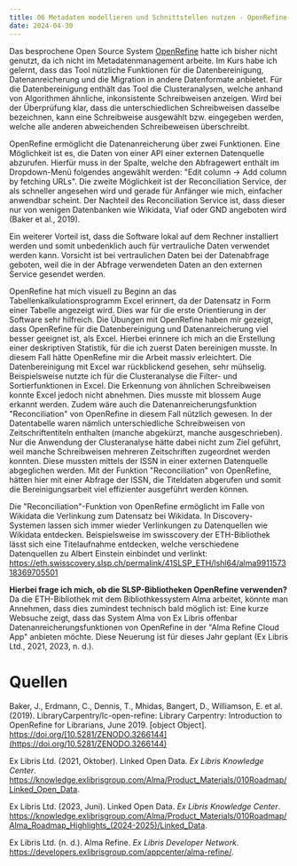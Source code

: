 ```yaml
---
title: 06 Metadaten modellieren und Schnittstellen nutzen - OpenRefine
date: 2024-04-30
---
```


Das besprochene Open Source System [OpenRefine](https://openrefine.org/) hatte ich bisher nicht genutzt, da ich nicht im Metadatenmanagement arbeite. Im Kurs habe ich gelernt, dass das Tool nützliche Funktionen für die Datenbereinigung, Datenanreicherung und die Migration in andere Datenformate anbietet.
Für die Datenbereinigung enthält das Tool die Clusteranalysen, welche anhand von Algorithmen ähnliche, inkonsistente Schreibweisen anzeigen. Wird bei der Überprüfung klar, dass die unterschiedlichen Schreibweisen dasselbe bezeichnen, kann eine Schreibweise ausgewählt bzw. eingegeben werden, welche alle anderen abweichenden Schreibeweisen überschreibt.

OpenRefine ermöglicht die Datenanreicherung über zwei Funktionen. Eine Möglichkeit ist es, die Daten von einer API einer externen Datenquelle abzurufen. Hierfür muss in der Spalte, welche den Abfragewert enthält im Dropdown-Menü folgendes angewählt werden: "Edit column -> Add column by fetching URLs". Die zweite Möglichkeit ist der Reconciliation Service, der als schneller angesehen wird und gerade für Anfänger wie mich, einfacher anwendbar scheint. Der Nachteil des Reconciliation Service ist, dass dieser nur von wenigen Datenbanken wie Wikidata, Viaf oder GND angeboten wird (Baker et al., 2019).

Ein weiterer Vorteil ist, dass die Software lokal auf dem Rechner installiert werden und somit unbedenklich auch für vertrauliche Daten verwendet werden kann. Vorsicht ist bei vertraulichen Daten bei der Datenabfrage geboten, weil die in der Abfrage verwendeten Daten an den externen Service gesendet werden. 

OpenRefine hat mich visuell zu Beginn an das Tabellenkalkulationsprogramm Excel erinnert, da der Datensatz in Form einer Tabelle angezeigt wird. Dies war für die erste Orientierung in der Software sehr hilfreich. Die Übungen mit OpenRefine haben mir gezeigt, dass OpenRefine für die Datenbereinigung und Datenanreicherung viel besser geeignet ist, als Excel. Hierbei erinnere ich mich an die Erstellung einer deskriptiven Statistik, für die ich zuerst Daten bereinigen musste. In diesem Fall hätte OpenRefine mir die Arbeit massiv erleichtert. Die Datenbereinigung mit Excel war rückblickend gesehen, sehr mühselig. Beispielsweise nutzte ich für die  Clusteranalyse die Filter- und Sortierfunktionen in Excel. Die Erkennung von ähnlichen Schreibweisen konnte Excel jedoch nicht abnehmen. Dies musste mit blossem Auge erkannt werden. Zudem wäre auch die Datenanreicherungsfunktion "Reconciliation" von OpenRefine in diesem Fall nützlich gewesen. In der Datentabelle waren nämlich unterschiedliche Schreibweisen von Zeitschriftentiteln enthalten (manche abgekürzt, manche ausgeschrieben). Nur die Anwendung der Clusteranalyse hätte dabei nicht zum Ziel geführt, weil manche Schreibweisen mehreren Zeitschriften zugeordnet werden konnten. Diese mussten mittels der ISSN in einer externen Datenquelle abgeglichen werden. Mit der Funktion "Reconciliation" von OpenRefine, hätten hier mit einer Abfrage der ISSN, die Titeldaten abgerufen und somit die Bereinigungsarbeit viel effizienter ausgeführt werden können. 

Die "Reconciliation"-Funktion von OpenRefine ermöglicht im Falle von Wikidata die Verlinkung zum Datensatz bei Wikidata. In Discovery-Systemen lassen sich immer wieder Verlinkungen zu Datenquellen wie Wikidata entdecken. Beispielsweise im swisscovery der ETH-Bibliothek lässt sich eine Titelaufnahme entdecken, welche verschiedene Datenquellen zu Albert Einstein einbindet und verlinkt: https://eth.swisscovery.slsp.ch/permalink/41SLSP_ETH/lshl64/alma991157318369705501

**Hierbei frage ich mich, ob die SLSP-Bibliotheken OpenRefine verwenden?** Da die ETH-Bibliothek mit dem Bibliothkessystem Alma arbeitet, könnte man Annehmen, dass dies zumindest technisch bald möglich ist: Eine kurze Websuche zeigt, dass das System Alma von Ex Libris offenbar Datenanreicherungsfunktionen von OpenRefine in der "Alma Refine Cloud App" anbieten möchte. Diese Neuerung ist für dieses Jahr geplant (Ex Libris Ltd., 2021, 2023, n. d.).

# Quellen
Baker, J., Erdmann, C., Dennis, T., Mhidas, Bangert, D., Williamson, E. et al. (2019). LibraryCarpentry/lc-open-refine: Library Carpentry: Introduction to OpenRefine for Librarians, June 2019. [object Object]. https://doi.org/[10.5281/ZENODO.3266144](https://doi.org/10.5281/ZENODO.3266144)

Ex Libris Ltd. (2021, Oktober). Linked Open Data. _Ex Libris Knowledge Center_. https://knowledge.exlibrisgroup.com/Alma/Product_Materials/010Roadmap/Linked_Open_Data.

Ex Libris Ltd. (2023, Juni). Linked Open Data. _Ex Libris Knowledge Center_. https://knowledge.exlibrisgroup.com/Alma/Product_Materials/010Roadmap/Alma_Roadmap_Highlights_(2024-2025)/Linked_Data.

Ex Libris Ltd. (n. d.). Alma Refine. _Ex Libris Developer Network_. https://developers.exlibrisgroup.com/appcenter/alma-refine/.
